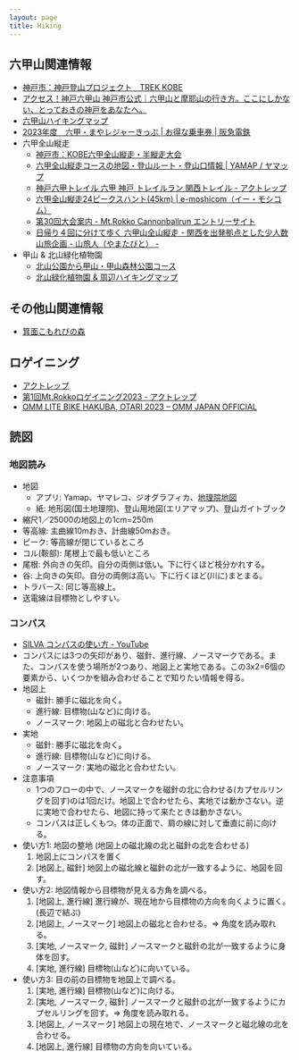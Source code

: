 ```yaml
---
layout: page
title: Hiking
---
```


## 六甲山関連情報
* [神戸市：神戸登山プロジェクト　TREK KOBE](https://www.city.kobe.lg.jp/a64051/shise/kekaku/kezaikankokyoku/rokkomaya/tozanproject.html)
* [アクセス！神戸六甲山 神戸市公式｜六甲山と摩耶山の行き方。ここにしかない、とっておきの神戸をあなたへ。](https://kobe-rokko.jp/)
* [六甲山ハイキングマップ](https://rokkosan.center/wp-content/themes/rvc_220425/download/mt_map_2023.pdf)
* [2023年度　六甲・まやレジャーきっぷ | お得な乗車券 &#124; 阪急電鉄](https://www.hankyu.co.jp/ticket/otoku/008376.html)
* 六甲全山縦走
  * [神戸市：KOBE六甲全山縦走・半縦走大会](https://www.city.kobe.lg.jp/a36708/kanko/event/rokko/index.html)
  * [六甲全山縦走コースの地図・登山ルート・登山口情報 &#124; YAMAP / ヤマップ](https://yamap.com/model-courses/32667)
  * [神戸六甲トレイル 六甲 神戸 トレイルラン 関西トレイル - アクトレップ](https://www.actrep-sports.com/rokko-trailrun/)
  * [六甲全山縦走24ピークスハント(45km) &#124; e-moshicom（イー・モシコム）](https://moshicom.com/89096/)
  * [第30回大会案内 - Mt.Rokko Cannonballrun エントリーサイト](https://65cannonballrun.com/?mode=f1)
  * [日帰り４回に分けて歩く 六甲山全山縦走 - 関西を出発拠点とした少人数山旅企画 - 山旅人（やまたびと） -](https://yamatabito.com/231101_rokkoujyuusou/)
* 甲山 & 北山緑化植物園
  * [北山公園から甲山・甲山森林公園コース](https://www.hankyu.co.jp/files/hiking/1069/course_file_e4a86b0d7bf4c46d7d550a92b0b2fcae.pdf)
  * [北山緑化植物園 & 周辺ハイキングマップ](https://www.nishi.or.jp/kotsu/kankyo/hanatomidori/shokubutsuen/access_shokubutsu.files/hikingmap2018.4.1.pdf)  


## その他山関連情報
* [箕面こもれびの森](https://minohkankou.net/pdf/mapomote.pdf)

## ロゲイニング
* [アクトレップ](https://www.actrep-sports.com/)
* [第1回Mt.Rokkoロゲイニング2023 - アクトレップ](https://www.actrep-sports.com/rogaining/mt-rokko-rogaining/)
* [OMM LITE BIKE HAKUBA, OTARI 2023 – OMM JAPAN OFFICIAL](https://theomm.jp/pages/omm-lite-bike-hakuba-otari-2023)

## 読図
### 地図読み
* 地図
  * アプリ: Yamap、ヤマレコ、ジオグラフィカ、[地理院地図](https://maps.gsi.go.jp/)
  * 紙: 地形図(国土地理院)、登山用地図(エリアマップ)、登山ガイトブック
* 縮尺1／25000の地図上の1cm=250m
* 等高線: 主曲線10mおき、計曲線50mおき。
* ピーク: 等高線が閉じているところ
* コル(鞍部): 尾根上で最も低いところ
* 尾根: 外向きの矢印。自分の両側は低い。下に行くほど枝分かれする。
* 谷: 上向きの矢印。自分の両側は高い。下に行くほど(川に)まとまる。
* トラバース: 同じ等高線上。
* 送電線は目標物としやすい。

### コンパス
* [SILVA コンパスの使い方 - YouTube](https://youtu.be/zFBV0P8czzQ)
* コンパスには3つの矢印があり、磁針、進行線、ノースマークである。また、コンパスを使う場所が2つあり、地図上と実地である。この3x2=6個の要素から、いくつかを組み合わせることで知りたい情報を得る。
* 地図上
  * 磁針: 勝手に磁北を向く。
  * 進行線: 目標物(山など)に向ける。
  * ノースマーク: 地図上の磁北と合わせたい。
* 実地
  * 磁針: 勝手に磁北を向く。
  * 進行線: 目標物(山など)に向ける。
  * ノースマーク: 実地の磁北と合わせたい。
* 注意事項
  * 1つのフローの中で、ノースマークを磁針の北に合わせる(カプセルリングを回す)のは1回だけ。地図上で合わせたら、実地では動かさない。逆に実地で合わせたら、地図に持って来たときは動かさない。
  * コンパスは正しくもつ。体の正面で、肩の線に対して垂直に前に向ける。
* 使い方1: 地図の整地 (地図上の磁北線の北と磁針の北を合わせる)
  1. 地図上にコンパスを置く
  2. [地図上, 磁針] 地図上の磁北線と磁針の北が一致するように、地図を回す。
* 使い方2: 地図情報から目標物が見える方角を調べる。
  1. [地図上, 進行線] 進行線が、現在地から目標物の方向を向くように置く。(長辺で結ぶ)
  2. [地図上, ノースマーク] 地図上の磁北と合わせる。=> 角度を読み取れる。
  3. [実地, ノースマーク, 磁針] ノースマークと磁針の北が一致するように身体を回す。
  4. [実地, 進行線] 目標物(山など)に向いている。
* 使い方3: 目の前の目標物を地図上で調べる。
  1. [実地, 進行線] 目標物(山など)に向ける。
  2. [実地, ノースマーク, 磁針] ノースマークと磁針の北が一致するようにカプセルリングを回す。=> 角度を読み取れる。
  3. [地図上, ノースマーク] 地図上の現在地で、ノースマークと磁北線の北を合わせる。
  4. [地図上, 進行線] 目標物の方向を向いている。



